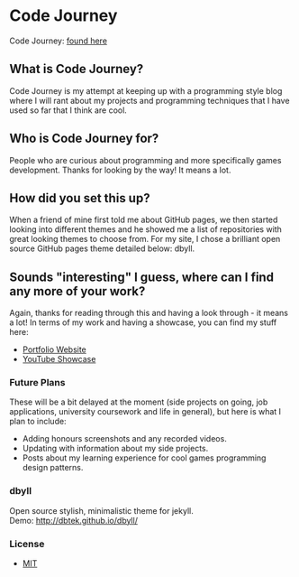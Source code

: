 Code Journey
============

Code Journey: [found here](https://jmottershead94.github.io/)

## What is Code Journey?
Code Journey is my attempt at keeping up with a programming style blog where I will rant about my projects and programming techniques that I have used so far that I think are cool.


## Who is Code Journey for?
People who are curious about programming and more specifically games development. Thanks for looking by the way! It means a lot.


## How did you set this up?
When a friend of mine first told me about GitHub pages, we then started looking into different themes and he showed me a list of repositories with great looking themes to choose from. For my site, I chose a brilliant open source GitHub pages theme detailed below: dbyll.


## Sounds "interesting" I guess, where can I find any more of your work?
Again, thanks for reading through this and having a look through - it means a lot! In terms of my work and having a showcase, you can find my stuff here:
- [Portfolio Website](http://jasonmottershead.wixsite.com/portfolio)
- [YouTube Showcase](https://www.youtube.com/channel/UCzOuH-fkkfqSA9Bp3zhFdsQ)


### Future Plans
These will be a bit delayed at the moment (side projects on going, job applications, university coursework and life in general), but here is what I plan to include:
- Adding honours screenshots and any recorded videos.
- Updating with information about my side projects.
- Posts about my learning experience for cool games programming design patterns.
	

### dbyll
Open source stylish, minimalistic theme for jekyll.  
Demo: http://dbtek.github.io/dbyll/


### License
- [MIT](http://opensource.org/licenses/MIT)
